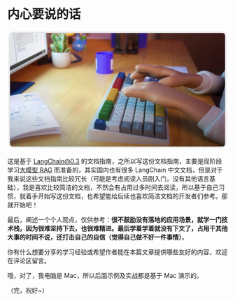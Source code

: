 # 内心要说的话

![内心要说的话](./images/banner.png)

这是基于 LangChain@0.3 的文档指南，之所以写这份文档指南，主要是现阶段学习[大模型 RAG](https://ai.fullstack.ren/basic/large-model-architecture) 而准备的，其实国内也有很多 LangChain 中文文档，但是对于我来说这些文档指南比较冗长（可能是考虑阅读人员刚入门，没有其他语言基础），我是喜欢比较简洁的文档，不然会有占用过多时间去阅读，所以基于自己习惯，就着手开始写这份文档，也希望能给后续也喜欢简洁文档的开发者们参考。那就开始吧！

最后，阐述一个个人观点，仅供参考：**很不鼓励没有落地的应用场景，就学一门技术栈，因为很难坚持下去，也很难精进。最后学着学着就没有下文了，占用干其他大事的时间不说，还打击自己的自信（觉得自己做不好一件事情）**。

你有什么想要分享的学习经验或希望作者能在本篇文章提供哪些友好的内容，欢迎在评论区留言。

哦，对了，我电脑是 Mac，所以后面示例及实战都是基于 Mac 演示的。

（完，祝好~）
